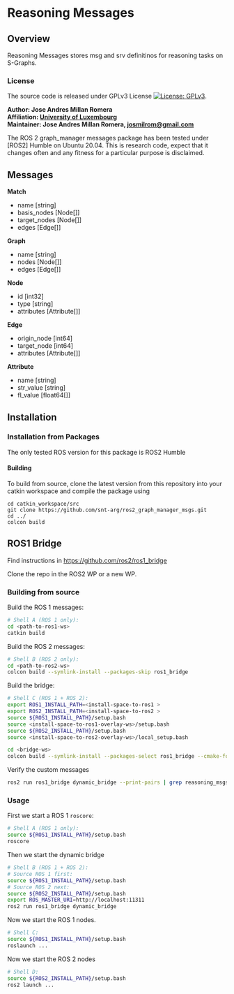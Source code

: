 # Reasoning Messages

## Overview

Reasoning Messages stores msg and srv definitinos for reasoning tasks on S-Graphs.

### License

The source code is released under GPLv3 License [![License: GPLv3](https://img.shields.io/badge/License-GPLv3-yellow.svg)](https://opensource.org/license/gpl-3-0).

**Author: Jose Andres Millan Romera<br />
Affiliation: [University of Luxembourg](https://www.uni.lu/)<br />
Maintainer: Jose Andres Millan Romera, josmilrom@gmail.com**

The ROS 2 graph_manager messages package has been tested under [ROS2] Humble on Ubuntu 20.04.
This is research code, expect that it changes often and any fitness for a particular purpose is disclaimed.

## Messages

**Match**
- name [string]
- basis_nodes [Node[]]
- target_nodes [Node[]]
- edges [Edge[]]

**Graph**
- name [string]
- nodes [Node[]]
- edges [Edge[]]

**Node**
- id [int32]
- type [string]
- attributes [Attribute[]]

**Edge**
- origin_node [int64]
- target_node [int64]
- attributes [Attribute[]]

**Attribute**
- name [string]
- str_value [string]
- fl_value [float64[]]


## Installation

### Installation from Packages

The only tested ROS version for this package is ROS2 Humble
    

#### Building

To build from source, clone the latest version from this repository into your catkin workspace and compile the package using

	cd catkin_workspace/src
	git clone https://github.com/snt-arg/ros2_graph_manager_msgs.git
	cd ../
	colcon build


## ROS1 Bridge

Find instructions in https://github.com/ros2/ros1_bridge

Clone the repo in the ROS2 WP or a new WP.

### Building from source

Build the ROS 1 messages:


```bash
# Shell A (ROS 1 only):
cd <path-to-ros1-ws>
catkin build
```

Build the ROS 2 messages:

```bash
# Shell B (ROS 2 only):
cd <path-to-ros2-ws>
colcon build --symlink-install --packages-skip ros1_bridge
```


Build the bridge:

```bash
# Shell C (ROS 1 + ROS 2):
export ROS1_INSTALL_PATH=<install-space-to-ros1 >
export ROS2_INSTALL_PATH=<install-space-to-ros2 >
source ${ROS1_INSTALL_PATH}/setup.bash
source <install-space-to-ros1-overlay-ws>/setup.bash
source ${ROS2_INSTALL_PATH}/setup.bash
source <install-space-to-ros2-overlay-ws>/local_setup.bash

cd <bridge-ws>
colcon build --symlink-install --packages-select ros1_bridge --cmake-force-configure

```

Verify the custom messages

```bash
ros2 run ros1_bridge dynamic_bridge --print-pairs | grep reasoning_msgs
```


### Usage

First we start a ROS 1 `roscore`:


```bash
# Shell A (ROS 1 only):
source ${ROS1_INSTALL_PATH}/setup.bash
roscore
```

Then we start the dynamic bridge 


```bash
# Shell B (ROS 1 + ROS 2):
# Source ROS 1 first:
source ${ROS1_INSTALL_PATH}/setup.bash
# Source ROS 2 next:
source ${ROS2_INSTALL_PATH}/setup.bash
export ROS_MASTER_URI=http://localhost:11311
ros2 run ros1_bridge dynamic_bridge
```

Now we start the ROS 1 nodes.


```bash
# Shell C:
source ${ROS1_INSTALL_PATH}/setup.bash
roslaunch ...
```


Now we start the ROS 2 nodes


```bash
# Shell D:
source ${ROS2_INSTALL_PATH}/setup.bash
ros2 launch ...
```








